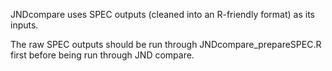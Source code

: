 JNDcompare uses SPEC outputs (cleaned into an R-friendly format) as its inputs. 


The raw SPEC outputs should be run through JNDcompare_prepareSPEC.R first before being run through JND compare. 
